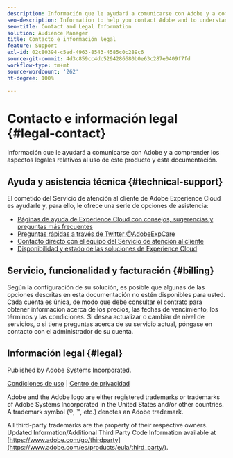 ```yaml
---
description: Información que le ayudará a comunicarse con Adobe y a comprender los aspectos legales relativos al uso de este producto y esta documentación.
seo-description: Information to help you contact Adobe and to understand the legal issues concerning your use of this product and documentation.
seo-title: Contact and Legal Information
solution: Audience Manager
title: Contacto e información legal
feature: Support
exl-id: 02c80394-c5ed-4963-8543-4585c0c289c6
source-git-commit: 4d3c859cc4dc5294286680b0e63c287e0409f7fd
workflow-type: tm+mt
source-wordcount: '262'
ht-degree: 100%

---
```


# Contacto e información legal {#legal-contact}

Información que le ayudará a comunicarse con Adobe y a comprender los aspectos legales relativos al uso de este producto y esta documentación.

## Ayuda y asistencia técnica {#technical-support}

El cometido del Servicio de atención al cliente de Adobe Experience Cloud es ayudarle y, para ello, le ofrece una serie de opciones de asistencia:

* [Páginas de ayuda de Experience Cloud con consejos, sugerencias y preguntas más frecuentes](https://helpx.adobe.com/es/support.ec.html)
* [Preguntas rápidas a través de Twitter @AdobeExpCare](https://twitter.com/AdobeExpCare)
* [Contacto directo con el equipo del Servicio de atención al cliente](https://helpx.adobe.com/es/contact/enterprise-support.ec.html)
* [Disponibilidad y estado de las soluciones de Experience Cloud](https://status.adobe.com/)

## Servicio, funcionalidad y facturación {#billing}

Según la configuración de su solución, es posible que algunas de las opciones descritas en esta documentación no estén disponibles para usted. Cada cuenta es única, de modo que debe consultar el contrato para obtener información acerca de los precios, las fechas de vencimiento, los términos y las condiciones. Si desea actualizar o cambiar de nivel de servicios, o si tiene preguntas acerca de su servicio actual, póngase en contacto con el administrador de su cuenta.

## Información legal {#legal}

Published by Adobe Systems Incorporated.

[Condiciones de uso](https://www.adobe.com/es/legal/terms.html) | [Centro de privacidad](https://www.adobe.com/es/privacy.html)

Adobe and the Adobe logo are either registered trademarks or trademarks of Adobe Systems Incorporated in the United States and/or other countries. A trademark symbol (®, ™, etc.) denotes an Adobe trademark.

All third-party trademarks are the property of their respective owners. Updated Information/Additional Third Party Code Information available at [https://www.adobe.com/go/thirdparty](https://www.adobe.com/es/products/eula/third_party/).
